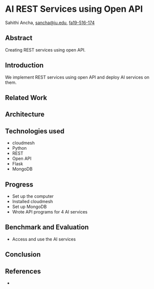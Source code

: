 # AI REST Services using Open API

Sahithi Ancha, sancha@iu.edu, [fa19-516-174](https://github.com/cloudmesh-community/fa19-516-174)

## Abstract

Creating REST services using open API.

## Introduction

We implement REST services using open API and deploy AI services on them.

## Related Work

## Architecture

## Technologies used

* cloudmesh
* Python
* REST
* Open API
* Flask
* MongoDB

## Progress

* Set up the computer
* Installed cloudmesh
* Set up MongoDB
* Wrote API programs for 4 AI services

## Benchmark and Evaluation 

* Access and use the AI services 

## Conclusion

## References

*
